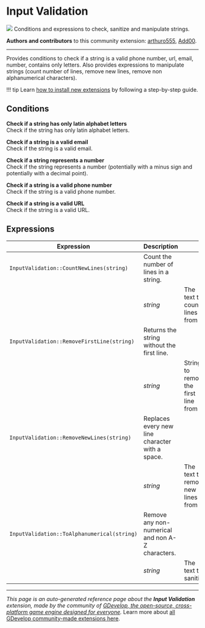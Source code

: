 # Input Validation

<img src="https://resources.gdevelop-app.com/assets/Icons/Line Hero Pack/Master/SVG/Education and Learning/Education and Learning_education_book_library_search.svg" class="extension-icon"></img>
Conditions and expressions to check, sanitize and manipulate strings.

**Authors and contributors** to this community extension: [arthuro555](https://gd.games/arthuro555), [Add00](https://gd.games/Add00).

---

Provides conditions to check if a string is a valid phone number, url, email, number, contains only letters. Also provides expressions to manipulate strings (count number of lines, remove new lines, remove non alphanumerical characters).

!!! tip
    Learn [how to install new extensions](/gdevelop5/extensions/search) by following a step-by-step guide.

## Conditions

**Check if a string has only latin alphabet letters**  
Check if the string has only latin alphabet letters.

**Check if a string is a valid email**  
Check if the string is a valid email.

**Check if a string represents a number**  
Check if the string represents a number (potentially with a minus sign and potentially with a decimal point).

**Check if a string is a valid phone number**  
Check if the string is a valid phone number.

**Check if a string is a valid URL**  
Check if the string is a valid URL.

## Expressions

| Expression | Description |  |
|-----|-----|-----|
| `InputValidation::CountNewLines(string)` | Count the number of lines in a string. ||
| | _string_ | The text to count lines from |
| `InputValidation::RemoveFirstLine(string)` | Returns the string without the first line. ||
| | _string_ | String to remove the first line from |
| `InputValidation::RemoveNewLines(string)` | Replaces every new line character with a space. ||
| | _string_ | The text to remove new lines from |
| `InputValidation::ToAlphanumerical(string)` | Remove any non-numerical and non A-Z characters. ||
| | _string_ | The text to sanitize |


---

*This page is an auto-generated reference page about the **Input Validation** extension, made by the community of [GDevelop, the open-source, cross-platform game engine designed for everyone](https://gdevelop.io/).* Learn more about [all GDevelop community-made extensions here](/gdevelop5/extensions).